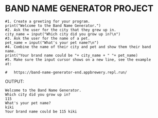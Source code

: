 # BAND NAME GENERATOR PROJECT

    #1. Create a greeting for your program.
    print("Welcome to the Band Name Generator.")
    #2. Ask the user for the city that they grew up in.
    city_name = input("Which city did you grow up in?\n")
    #3. Ask the user for the name of a pet.
    pet_name = input("What's your pet name?\n")
    #4. Combine the name of their city and pet and show them their band name.
    print("Your brand name could be "+ city_name + " "+ pet_name)
    #5. Make sure the input cursor shows on a new line, see the example at:

    #   https://band-name-generator-end.appbrewery.repl.run/

OUTPUT:

    Welcome to the Band Name Generator.
    Which city did you grow up in?
    115
    What's your pet name?
    kiki
    Your brand name could be 115 kiki
